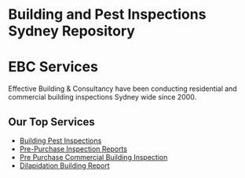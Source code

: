 # Building and Pest Inspections Sydney Repository 

# EBC Services

Effective Building & Consultancy have been conducting residential and commercial building inspections Sydney wide since 2000.


## Our Top Services

* [Building Pest Inspections](https://www.effectiveconsultancy.com.au/services/building-pest-inspections/)
* [Pre-Purchase Inspection Reports](https://www.effectiveconsultancy.com.au/services/pre-purchase-inspection-reports/)
* [Pre Purchase Commercial Building Inspection](https://www.effectiveconsultancy.com.au/services/pre-purchase-commercial-building-inspection-reports/)
* [Dilapidation Building Report](https://www.effectiveconsultancy.com.au/services/dilapidation-building-report/)
